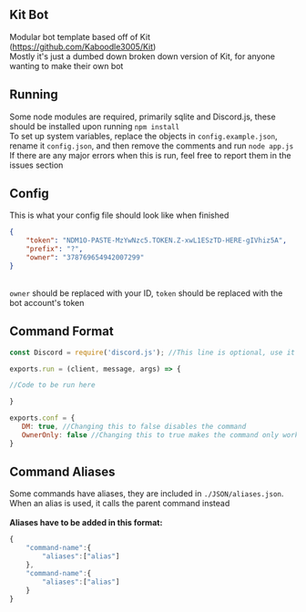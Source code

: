  ## Kit Bot
Modular bot template based off of Kit (https://github.com/Kaboodle3005/Kit)<br/>
Mostly it's just a dumbed down broken down version of Kit, for anyone wanting to make their own bot

 ## Running
Some node modules are required, primarily sqlite and Discord.js, these should be installed upon running `npm install`<br/>
To set up system variables, replace the objects in `config.example.json`, rename it `config.json`, and then remove the comments and run `node app.js`<br/>
If there are any major errors when this is run, feel free to report them in the issues section

 ## Config
This is what your config file should look like when finished
```json
{
    "token": "NDM1O-PASTE-MzYwNzc5.TOKEN.Z-xwL1ESzTD-HERE-gIVhiz5A",
    "prefix": "?",
    "owner": "378769654942007299"
}
```
<br/>`owner` should be replaced with your ID, `token` should be replaced with the bot account's token

 ## Command Format

 ```js
const Discord = require('discord.js'); //This line is optional, use it if you want to use rich embeds

exports.run = (client, message, args) => {

//Code to be run here

}

exports.conf = {
    DM: true, //Changing this to false disables the command
    OwnerOnly: false //Changing this to true makes the command only work for the owner
}
 ```

 ## Command Aliases
Some commands have aliases, they are included in `./JSON/aliases.json`.<br/>
When an alias is used, it calls the parent command instead<br/>
<br/>
**Aliases have to be added in this format:**
```js
{
    "command-name":{
        "aliases":["alias"]
    },
    "command-name":{
        "aliases":["alias"]
    }
}
```
